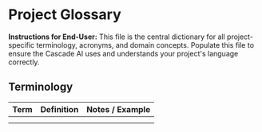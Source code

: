 # Project Glossary

**Instructions for End-User:** This file is the central dictionary for all project-specific terminology, acronyms, and domain concepts. Populate this file to ensure the Cascade AI uses and understands your project's language correctly.

## Terminology

| Term | Definition | Notes / Example |
| --- | --- | --- |
| | | |
| | | |